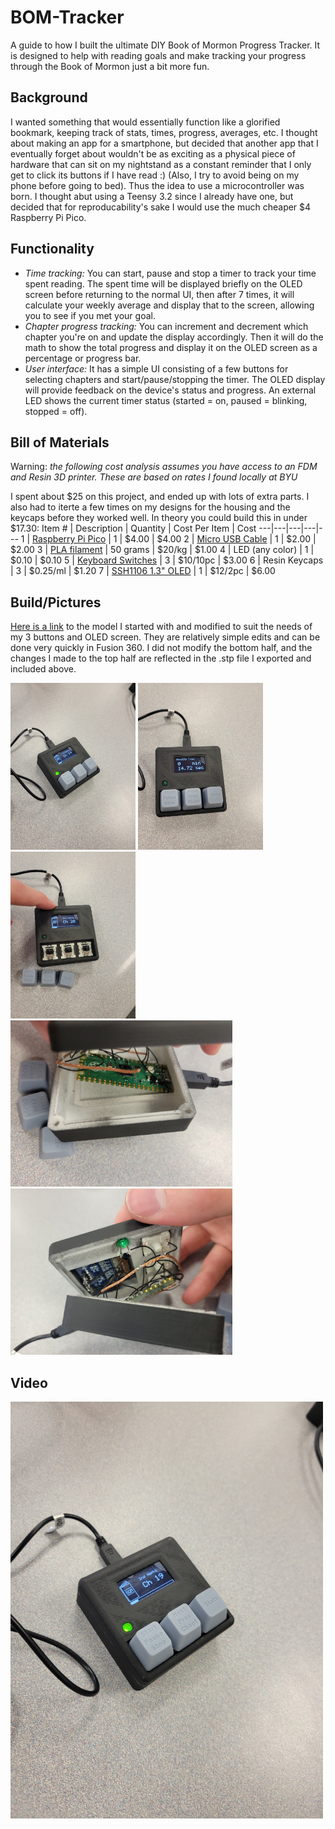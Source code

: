 # BOM-Tracker
A guide to how I built the ultimate DIY Book of Mormon Progress Tracker. It is designed to help with reading goals and make tracking your progress through the Book of Mormon just a bit more fun.

## Background
I wanted something that would essentially function like a glorified bookmark, keeping track of stats, times, progress, averages, etc. I thought about making an app for a smartphone, but decided that another app that I eventually forget about wouldn't be as exciting as a physical piece of hardware that can sit on my nightstand as a constant reminder that I only get to click its buttons if I have read :) (Also, I try to avoid being on my phone before going to bed). Thus the idea to use a microcontroller was born. I thought abut using a Teensy 3.2 since I already have one, but decided that for reproducability's sake I would use the much cheaper $4 Raspberry Pi Pico. 

## Functionality
* *Time tracking:* You can start, pause and stop a timer to track your time spent reading. The spent time will be displayed briefly on the OLED screen before returning to the normal UI, then after 7 times, it will calculate your weekly average and display that to the screen, allowing you to see if you met your goal. 
* *Chapter progress tracking:* You can increment and decrement which chapter you're on and update the display accordingly. Then it will do the math to show the total progress and display it on the OLED screen as a percentage or progress bar.
* *User interface:* It has a simple UI consisting of a few buttons for selecting chapters and start/pause/stopping the timer. The OLED display will provide feedback on the device's status and progress. An external LED shows the current timer status (started = on, paused = blinking, stopped = off). 

## Bill of Materials
Warning: *the following cost analysis assumes you have access to an FDM and Resin 3D printer. These are based on rates I found locally at BYU* 

I spent about $25 on this project, and ended up with lots of extra parts. I also had to iterte a few times on my designs for the housing and the keycaps before they worked well. In theory you could build this in under $17.30:
Item # | Description | Quantity | Cost Per Item | Cost
---|---|---|---|---
1 | [Raspberry Pi Pico](https://www.raspberrypi.com/products/raspberry-pi-pico/) | 1 | $4.00 | $4.00
2 | [Micro USB Cable](https://www.amazon.com/CableWholesale-10-Feet-Micro-Cable-10U2-03110BK/dp/B002I8MUJG/ref=sr_1_2_mod_primary_new?crid=1UUFJBJONUO7B&keywords=micro+usb&qid=1685855258&refinements=p_36%3A-200&rnid=386442011&sbo=RZvfv%2F%2FHxDF%2BO5021pAnSA%3D%3D&sprefix=micro+usb%2Caps%2C154&sr=8-2) | 1 | $2.00 | $2.00
3 | [PLA filament](https://www.amazon.com/OVERTURE-Filament-Consumables-Dimensional-Accuracy/dp/B07PGY2JP1/ref=sxin_16_pa_sp_search_thematic_sspa?content-id=amzn1.sym.9efcc700-d635-445c-9d53-884ea58d759c%3Aamzn1.sym.9efcc700-d635-445c-9d53-884ea58d759c&crid=1JCQ45ZD0F87J&cv_ct_cx=pla+filament+1kg&keywords=pla+filament+1kg&pd_rd_i=B07PGY2JP1&pd_rd_r=9764d323-c8f6-470f-9c73-72e51a698ef1&pd_rd_w=tOOPV&pd_rd_wg=3bLec&pf_rd_p=9efcc700-d635-445c-9d53-884ea58d759c&pf_rd_r=MXC1Q3EGBBFNR0CG4NV5&qid=1685855370&sbo=RZvfv%2F%2FHxDF%2BO5021pAnSA%3D%3D&sprefix=pla+filament+1kg%2Caps%2C168&sr=1-1-2b34d040-5c83-4b7f-ba01-15975dfb8828-spons&psc=1&spLa=ZW5jcnlwdGVkUXVhbGlmaWVyPUEzUzMzN0ZGS0JRQjdaJmVuY3J5cHRlZElkPUEwMzkzMjM4M0VVRTBROTg2OTNQRiZlbmNyeXB0ZWRBZElkPUEwMTE2NjI0MVpOR0o1RjFWMThLNyZ3aWRnZXROYW1lPXNwX3NlYXJjaF90aGVtYXRpYyZhY3Rpb249Y2xpY2tSZWRpcmVjdCZkb05vdExvZ0NsaWNrPXRydWU=) | 50 grams | $20/kg | $1.00
4 | LED (any color) | 1 | $0.10 | $0.10
5 | [Keyboard Switches](https://www.amazon.com/Switches-Replaceable-Equivalent-Keyswitch-Mechanical/dp/B09WHDJJBT/ref=sr_1_2?crid=35BZ7OAAITHQ3&keywords=outemu+keyboard+switches+black+10+pack&qid=1685855507&s=industrial&sprefix=outemu+keyboard+switches+black+10+pack%2Cindustrial%2C144&sr=1-2) | 3 | $10/10pc | $3.00
6 | Resin Keycaps | 3 | $0.25/ml | $1.20
7 | [SSH1106 1.3" OLED](https://www.amazon.com/Teyleten-Robot-Display-Raspberry-Microcontroller/dp/B08J1D212N/ref=sr_1_4?crid=25FMTKZWHS90C&keywords=1.3%22+oled&qid=1685853207&sprefix=1.3+oled%2Caps%2C143&sr=8-4) | 1 | $12/2pc | $6.00

## Build/Pictures
[Here is a link](https://www.thingiverse.com/thing:4816077) to the model I started with and modified to suit the needs of my 3 buttons and OLED screen. They are relatively simple edits and can be done very quickly in Fusion 360. I did not modify the bottom half, and the changes I made to the top half are reflected in the .stp file I exported and included above. 


<img src="https://github.com/Z-Hilton/BOM-Tracker/blob/main/Images/on.jpg" width="200" /> <img src="https://github.com/Z-Hilton/BOM-Tracker/blob/main/Images/off_time.jpg" width = "200"> <img src="https://github.com/Z-Hilton/BOM-Tracker/blob/main/Images/open.jpg" width = "200"> <img src="https://github.com/Z-Hilton/BOM-Tracker/blob/main/Images/open_bottom.jpg" width = "355"> <img src="https://github.com/Z-Hilton/BOM-Tracker/blob/main/Images/open_top.jpg" width = "355">

## Video
<a href="https://www.youtube.com/watch?v=dQw4w9WgXcQ"> <img src="https://github.com/Z-Hilton/BOM-Tracker/blob/main/Images/on.jpg" alt="Image" width="500"> </a>



